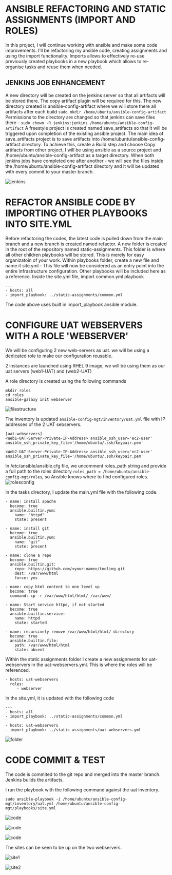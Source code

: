 # ANSIBLE REFACTORING AND STATIC ASSIGNMENTS (IMPORT AND ROLES)

In this project, I will continue working with ansible and make some code improvements. I'll be refactoring my ansible code, creating assignments and using the import functionality. Imports allows to effectively re-use previously created playbooks in a new playbook which allows to re-organise tasks and reuse them when needed. 

## JENKINS JOB ENHANCEMENT
A new directory will be created on the jenkins server so that all artifacts will be stored there. The copy artifact plugin will be required for this. 
The new directory created is ansible-config-artifact where we will store there all artifacts after each build 
`sudo mkdir /home/ubuntu/ansible-config-artifact`
Permissions to the directory are changed so that jenkins can save files there - `sudo chown -R jenkins:jenkins /home/ubuntu/ansible-config-artifact`
A freestyle project is created named save_artifacts so that it will be triggered upon completion of the existing ansible project. The main idea of save_artifacts project is to save artifacts into /home/ubuntu/ansible-config-artifact directory. To achieve this, create a Build step and choose Copy artifacts from other project, I will be using ansible as a source project and /home/ubuntu/ansible-config-artifact as a target directory.
When both jenkins jobs have completed one after another - we will see the files inside the /home/ubuntu/ansible-config-artifact directory and it will be updated with every commit to your master branch.

![jenkins](./IMAGES/copy_artifact.PNG)

# REFACTOR ANSIBLE CODE BY IMPORTING OTHER PLAYBOOKS INTO SITE.YML

Before refactoring the codes, the latest code is pulled down from the main branch and a new branch is created named refactor.
A new folder is created in the root of the repository named static-assignments. This folder is where all other children playbooks will be stored. This is merely for easy organizatoin of your work. Within playbooks folder, create a new file and name it site.yml - This file will now be considered as an entry point into the entire infrastructure configuration. Other playbooks will be included here as a reference. 
Inside the site.yml file, import common.yml playbook

```
---
- hosts: all
- import_playbook: ../static-assignments/common.yml

```

The code above uses built in import_playbook ansible module. 

# CONFIGURE UAT WEBSERVERS WITH A ROLE 'WEBSERVER'

We will be configuring 2 new web-servers as uat. we will be using a dedicated role to make our configuration reusable. 

2 instances are launched using RHEL 9 image, we will be using them as our uat servers (web1-UAT) and (web2-UAT)

A role directory is created using the following commands

```
mkdir roles
cd roles
ansible-galaxy init webserver
```

![filestructure](./IMAGES/tree.PNG)

The inventory is updated `ansible-config-mgt/inventory/uat.yml` file with IP addresses of the 2 UAT sebservers. 

```
[uat-webservers]
<Web1-UAT-Server-Private-IP-Address> ansible_ssh_user='ec2-user' ansible_ssh_private_key_file='/home/ubuntu/.ssh/keypair.pem'

<Web2-UAT-Server-Private-IP-Address> ansible_ssh_user='ec2-user' ansible_ssh_private_key_file='/home/ubuntu/.ssh/keypair.pem'
```
In /etc/ansible/ansible.cfg file, we uncomment roles_path string and provide a full path to the roles directory `roles_path = /home/ubuntu/ansible-config-mgt/roles`, so Ansible knows where to find configured roles.
![rolesconfig](./IMAGES/rolesconfig.PNG)

In the tasks directory, I update the main.yml file with the following code. 

```
- name: install apache
  become: true
  ansible.builtin.yum:
    name: "httpd"
    state: present

- name: install git
  become: true
  ansible.builtin.yum:
    name: "git"
    state: present

- name: clone a repo
  become: true
  ansible.builtin.git:
    repo: https://github.com/<your-name>/tooling.git
    dest: /var/www/html
    force: yes

- name: copy html content to one level up
  become: true
  command: cp -r /var/www/html/html/ /var/www/

- name: Start service httpd, if not started
  become: true
  ansible.builtin.service:
    name: httpd
    state: started

- name: recursively remove /var/www/html/html/ directory
  become: true
  ansible.builtin.file:
    path: /var/www/html/html
    state: absent

```

Within the static assignments folder I create a new assignments for uat-webservers in the uat-webservers.yml. This is where the roles will be referenced. 

```---
- hosts: uat-webservers
  roles:
     - webserver

```

In the site.yml, it is updated with the following code

```
---
- hosts: all
- import_playbook: ../static-assignments/common.yml

- hosts: uat-webservers
- import_playbook: ../static-assignments/uat-webservers.yml

```

![folder](./IMAGES/folderstructure.PNG)

# CODE COMMIT & TEST 

The code is commited to the git repo and merged into the master branch. Jenkins builds the artifacts. 

I run the playbook with the following command against the uat inventory..
```
sudo ansible-playbook -i /home/ubuntu/ansible-config-mgt/inventory/uat.yml /home/ubuntu/ansible-config-mgt/playbooks/site.yml

```
![code](./IMAGES/commit&merge.PNG)

![code](./IMAGES/gitpush.PNG)

![code](./IMAGES/jenkinsbuild.PNG)

The sites can be seen to be up on the two webservers. 

![site1](./IMAGES/site1.PNG)

![site2](./IMAGES/site2.PNG)

